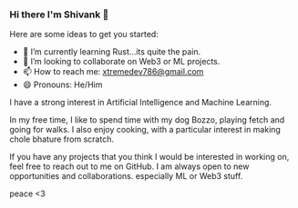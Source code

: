 ### Hi there I'm Shivank 👋

Here are some ideas to get you started:
- 🌱 I’m currently learning Rust...its quite the pain. 
- 👯 I’m looking to collaborate on Web3 or ML projects.
- 📫 How to reach me: xtremedev786@gmail.com
- 😄 Pronouns: He/Him

I have a strong interest in Artificial Intelligence and Machine Learning.

In my free time, I like to spend time with my dog Bozzo, playing fetch and going for walks. I also enjoy cooking, with a particular interest in making chole bhature from scratch.

If you have any projects that you think I would be interested in working on, feel free to reach out to me on GitHub. I am always open to new opportunities and collaborations. especially ML or Web3 stuff.

peace <3
